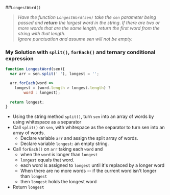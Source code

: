 ##`LongestWord()` 
>*Have the function `LongestWord(sen)` take the `sen` parameter being passed and **return** the largest word in the string*. 
>*If there are two or more words that are the same length, return the first word from the string with that length.*  
>*Ignore punctuation and assume sen will not be empty.*  

### My Solution with `split()`, `forEach()` and ternary conditional expression
```js
function LongestWord(sen){
  var arr = sen.split(' '), longest = '';

  arr.forEach(word =>
    longest = (word.length > longest.length) ?
        word : longest);
  
  return longest;
}
```

* Using the string method `split()`, turn `sen` into an array of words by using whitespace as a separator
* Call `split()` on `sen`, with whitespace as the separator to turn sen into an array of words.
  - Declare variable `arr` and assign the split array of words. 
  - Declare variable `longest`: an empty string. 
* Call `forEach()` on `arr` taking each `word` and
  -  when the `word` is longer than `longest` 
  -  `longest` equals that word. 
  -  each word is assigned to `longest` until it's replaced by a longer word
  -  When there are no more words -- if the current word isn't longer than `longest`
  -  then `longest` holds the longest word
* Return `longest`
